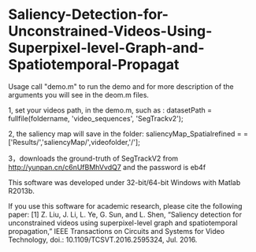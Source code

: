 # Saliency-Detection-for-Unconstrained-Videos-Using-Superpixel-level-Graph-and-Spatiotemporal-Propagat


Usage
call "demo.m" to run the demo and for more description of the arguments you 
will see in the deom.m files.

1, set your videos path, in the demo.m,
   such as :  datasetPath = fullfile(foldername, 'video_sequences', 'SegTrackv2');
   
2, the saliency map will save in the folder: 
   saliencyMap_Spatialrefined = =['Results/','saliencyMap/',videofolder,'/'];

3，downloads the ground-truth of SegTrackV2 from http://yunpan.cn/c6nUfBMhVvdQ7  and the password is  eb4f

This software was developed under 32-bit/64-bit Windows 
with Matlab R2013b.

If you use this software for academic research, please cite the following paper:
[1] Z. Liu, J. Li, L. Ye, G. Sun, and L. Shen, “Saliency detection for unconstrained videos using superpixel-level graph and spatiotemporal propagation,” IEEE Transactions on Circuits and Systems for Video Technology, doi.: 10.1109/TCSVT.2016.2595324, Jul. 2016. 


